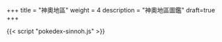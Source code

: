 +++
title = "神奧地區"
weight = 4
description = "神奧地區圖鑑"
draft=true
+++


<div id="Pokedex"></div>

{{< script "pokedex-sinnoh.js" >}}